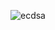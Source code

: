 ![ecdsa](https://user-images.githubusercontent.com/52693350/180939639-fa54d893-b5d9-4f58-ad0b-70dff6d24767.svg)

